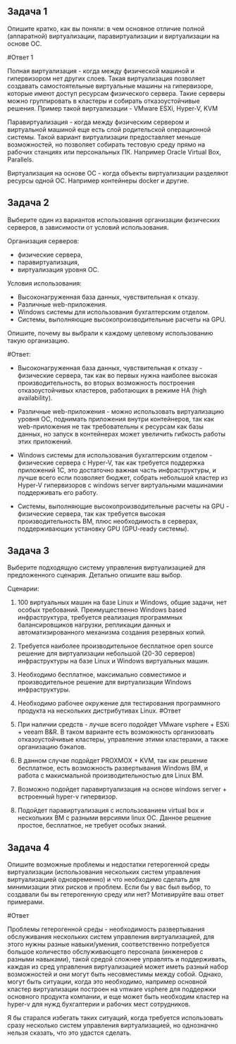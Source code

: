 ## Задача 1

Опишите кратко, как вы поняли: в чем основное отличие полной (аппаратной) виртуализации, паравиртуализации и виртуализации на основе ОС.

#Ответ 1

Полная виртуализация - когда между физической машиной и гипервизором нет других слоев. Такая виртуализация позволяет создавать самостоятельные виртуальные машины на гипервизоре, которые имеют доступ ресурсам физического сервера. Такие серверы можно группировать в кластеры и собирать отказоустойчивые решения. Пример такой виртуализации - VMware ESXi, Hyper-V, KVM

Паравиртуализация - когда между физическим сервером и виртуальной машиной еще есть слой родительской операционной системы. Такой вариант виртуализации предоставляет меньше возможностей, но позволяет собирать тестовую среду прямо на рабочих станциях или персональных ПК. Например Oracle Virtual Box, Parallels.

Виртуализация на основе ОС - когда объекты виртуализации разделяют ресурсы одной ОС. Например контейнеры docker и другие.

## Задача 2

Выберите один из вариантов использования организации физических серверов, в зависимости от условий использования.

Организация серверов:
- физические сервера,
- паравиртуализация,
- виртуализация уровня ОС.

Условия использования:
- Высоконагруженная база данных, чувствительная к отказу.
- Различные web-приложения.
- Windows системы для использования бухгалтерским отделом.
- Системы, выполняющие высокопроизводительные расчеты на GPU.

Опишите, почему вы выбрали к каждому целевому использованию такую организацию.

#Ответ:

 - Высоконагруженная база данных, чувствительная к отказу - физические сервера, так как во первых нужна наиболее высокая производительность, во вторых возможность построения отказоустойчивых кластеров, работающих в режиме HA (high availability).

- Различные web-приложения - можно использовать виртуализацию уровня ОС, поднимать приложения внутри контейнеров, так как web-приложения не так требовательны к ресурсам как базы данных, но запуск в контейнерах может увеличить гибкость работы этих приложений.

- Windows системы для использования бухгалтерским отделом - физические сервера с Hyper-V, так как требуется поддержка приложений 1С, это достаточно важная часть инфраструктуры, и лучше всего если позволяет бюджет, собрать небольшой кластер из Hyper-V гипервизоров с windows server виртуальными машинамии поддерживать его работу.

- Системы, выполняющие высокопроизводительные расчеты на GPU - физические сервера, так как требуется высокая производительность ВМ, плюс необходимость в серверах, поддерживающих установку GPU (GPU-ready системы).

## Задача 3

Выберите подходящую систему управления виртуализацией для предложенного сценария. Детально опишите ваш выбор.

Сценарии:

1. 100 виртуальных машин на базе Linux и Windows, общие задачи, нет особых требований. Преимущественно Windows based инфраструктура, требуется реализация программных балансировщиков нагрузки, репликации данных и автоматизированного механизма создания резервных копий.
2. Требуется наиболее производительное бесплатное open source решение для виртуализации небольшой (20-30 серверов) инфраструктуры на базе Linux и Windows виртуальных машин.
3. Необходимо бесплатное, максимально совместимое и производительное решение для виртуализации Windows инфраструктуры.
4. Необходимо рабочее окружение для тестирования программного продукта на нескольких дистрибутивах Linux.
#Ответ

1. При наличии средств - лучше всего подойдет VMware vsphere + ESXi + veeam B&R. В таком варианте есть возможность организовать отказоустойчивые кластеры, управление этими кластерами, а также организацию бэкапов.

2. В данном случае подойдет PROXMOX + KVM, так как решение бесплатное, есть возможность развертывания Windows ВМ, и работа с макисмальной производительностью для Linux ВМ.

3. Возможно подойдет паравиртуализация на основе windows server + встроенный hyper-v гипервизор.

4. Подойдет паравиртуализация с использованием virtual box и нескольких ВМ с разными версиями linux ОС. Данное решение простое, бесплатное, не требует особых знаний.

## Задача 4

Опишите возможные проблемы и недостатки гетерогенной среды виртуализации (использования нескольких систем управления виртуализацией одновременно) и что необходимо сделать для минимизации этих рисков и проблем. Если бы у вас был выбор, то создавали бы вы гетерогенную среду или нет? Мотивируйте ваш ответ примерами.

#Ответ

Проблемы гетерогенной среды - необходимость развертывания обслуживания нескольких систем управления виртуализацией, для этого нужны разные навыки/умения, соответственно потребуется большое количество обслуживающего персонала (инженеров с разными навыками), такой средой сложнее управлять и поддерживать, каждая из сред управления виртуализацией может иметь разный набор возможностей и они могут быть несовместимы между собой. 
Однако, могут быть ситуации, когда это необходимо, например основной кластер виртуализации построен на vmware vsphere для поддержки основного продукта компании, и еще может быть необходим кластер на hyper-v для нужд бухгалтерии и рабочих мест сотрудников.

Я бы старался избегать таких ситуаций, когда требуется использовать сразу несколько систем управления виртуализацией, но однозначно нельзя сказать, что это удастся сделать. 
